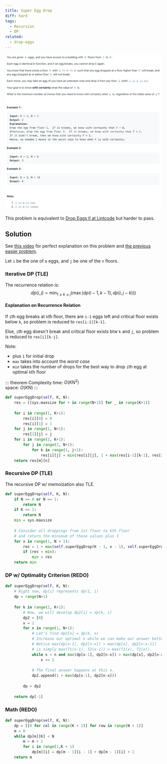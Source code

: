 ```yaml
---
title: Super Egg Drop
diff: hard
tags:
  - Recursion
  - DP
related:
  - drop-eggs
---
```


<img class="medium-zoom" src="/algo/super-egg-drop.png" alt="https://leetcode.com/problems/super-egg-drop">

This problem is equivalent to [Drop Eggs II at Lintcode](https://www.lintcode.com/problem/drop-eggs-ii) but harder to pass.

## Solution

See [this video](https://youtu.be/mLV_vOet0ss) for perfect explanation on this problem and [the previous easier problem](drop_eggs).

Let `i` be the one of `m` eggs, and `j` be one of the `n` floors.

### Iterative DP (TLE)

The recurrence relation is:  
$$dp(i, j) = \min_{1 \le k \le j}\left(\max(dp(i-1, k-1), dp(i, j-k)) \right)$$

#### Explanation on Recurrence Relation

If `i`th egg breaks at `k`th floor, there are `i-1` eggs left and critical floor exists below `k`, so problem is reduced to `res[i-1][k-1]`.

Else, `i`th egg doesn't break and critical floor exists btw `k` and `j`, so problem is reduced to `res[i][k-j]`.

Note:

- plus `1` for initial drop
- `max` takes into account the _worst case_
- `min` takes the number of drops for the best way to drop `i`th egg at optimal `k`th floor

::: theorem Complexity
time: $O(KN^2)$  
space: $O(KN)$
:::

```py
def superEggDrop(self, K, N):
    res = [[sys.maxsize for + in range(N+1)] for _ in range(K+1)]

    for i in range(1, K+1):
        res[i][0] = 0
        res[i][1] = 1
    for j in range(1, N+1):
        res[1][j] = j
    for i in range(2, K+1):
        for j in range(2, N+1):
            for k in range(1, j+1):
                res[i][j] = min(res[i][j], 1 + max(res[i-1][k-1], res[i][j-k]))
    return res[m][n]
```

### Recursive DP (TLE)

The recursive DP w/ memoization also TLE.

```py
def superEggDrop(self, K, N):
    if N == 0 or N == 1:
        return N
    if K == 1:
        return N
    min = sys.maxsize

    # Consider all droppings from 1st floor to kth floor
    # and return the minimum of these values plus 1
    for x in range(1, N + 1):
        res = 1 + max(self.superEggDrop(K - 1, x - 1), self.superEggDrop(K, N - x))
        if (res < min):
            min = res
    return min
```

### DP w/ Optimality Criterion (REDO)

```py
def superEggDrop(self, K, N):
    # Right now, dp[i] represents dp(1, i)
    dp = range(N+1)

    for k in range(2, K+1):
        # Now, we will develop dp2[i] = dp(k, i)
        dp2 = [0]
        x = 1
        for n in range(1, N+1):
            # Let's find dp2[n] = dp(k, n)
            # Increase our optimal x while we can make our answer better.
            # Notice max(dp[x-1], dp2[n-x]) > max(dp[x], dp2[n-x-1])
            # is simply max(T1(x-1), T2(x-1)) > max(T1(x), T2(x)).
            while x < n and max(dp[x-1], dp2[n-x]) > max(dp[x], dp2[n-x-1]:
                x += 1

            # The final answer happens at this x.
            dp2.append(1 + max(dp[x-1], dp2[n-x]))

        dp = dp2

    return dp[-1]
```

### Math (REDO)

```py
def superEggDrop(self, K, N):
    dp = [[0 for col in range(K + 1)] for row in range(N + 1)]
    m = 0
    while dp[m][K] < N
        m = m + 1
        for i in range(1,K + 1)
            dp[m][i] = dp[m - 1][i - 1] + dp[m - 1][i] + 1
    return m
```
